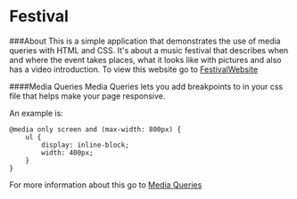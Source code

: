 # Festival

###About
This is a simple application that demonstrates the use of media queries with HTML and CSS. It's about a music festival that describes when and where the event takes places, what it looks like with pictures and also has a video introduction. To view this website go to [FestivalWebsite](https://kcossifos.github.io/Portfolio/FestivalWebsite/index.html)

####Media Queries
Media Queries lets you add breakpoints to in your css file that helps make your page responsive. 

An example is: 
```
@media only screen and (max-width: 800px) {
    ul {
        display: inline-block;
        width: 400px;
    }
}

```

For more information about this go to [Media Queries](https://www.w3schools.com/css/css_rwd_mediaqueries.asp)
